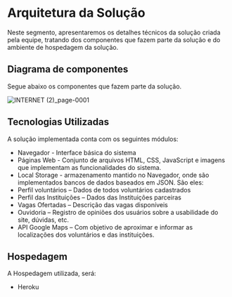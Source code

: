 # Arquitetura da Solução

Neste segmento, apresentaremos os detalhes técnicos da solução criada pela equipe, tratando dos componentes que fazem parte da solução e do ambiente de hospedagem da solução.

## Diagrama de componentes

Segue abaixo os componentes que fazem parte da solução.

![INTERNET (2)_page-0001](https://user-images.githubusercontent.com/115894941/196002209-2069b93a-97a7-4acf-9f9b-a31ab2c7a19e.jpg)


## Tecnologias Utilizadas

A solução implementada conta com os seguintes módulos:
*	Navegador - Interface básica do sistema 
*	Páginas Web - Conjunto de arquivos HTML, CSS, JavaScript e imagens que implementam as funcionalidades do sistema.
*	Local Storage - armazenamento mantido no Navegador, onde são implementados bancos de dados baseados em JSON. São eles: 
*	Perfil voluntários – Dados de todos voluntários cadastrados 
*	Perfil das Instituições – Dados das Instituições parceiras 
*	Vagas Ofertadas – Descrição das vagas disponíveis
*	Ouvidoria – Registro de opiniões dos usuários sobre a usabilidade do site, dúvidas, etc.
*	API Google Maps  – Com objetivo de aproximar e informar as localizações dos voluntários e das instituições.


## Hospedagem

A Hospedagem utilizada, será:
* Heroku
